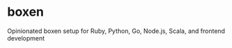 boxen
=====

Opinionated boxen setup for Ruby, Python, Go, Node.js, Scala, and frontend development
